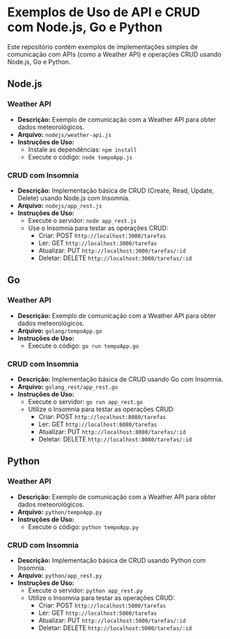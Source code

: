 # Exemplos de Uso de API e CRUD com Node.js, Go e Python

Este repositório contém exemplos de implementações simples de comunicação com APIs (como a Weather API) e operações CRUD usando Node.js, Go e Python.

## Node.js

### Weather API
- **Descrição:** Exemplo de comunicação com a Weather API para obter dados meteorológicos.
- **Arquivo:** `nodejs/weather-api.js`
- **Instruções de Uso:**
  - Instale as dependências: `npm install`
  - Execute o código: `node tempoApp.js`

### CRUD com Insomnia
- **Descrição:** Implementação básica de CRUD (Create, Read, Update, Delete) usando Node.js com Insomnia.
- **Arquivo:** `nodejs/app_rest.js`
- **Instruções de Uso:**
  - Execute o servidor: `node app_rest.js`
  - Use o Insomnia para testar as operações CRUD: 
    - Criar: POST `http://localhost:3000/tarefas`
    - Ler: GET `http://localhost:3000/tarefas`
    - Atualizar: PUT `http://localhost:3000/tarefas/:id`
    - Deletar: DELETE `http://localhost:3000/tarefas/:id`

## Go

### Weather API
- **Descrição:** Exemplo de comunicação com a Weather API para obter dados meteorológicos.
- **Arquivo:** `golang/tempoApp.go`
- **Instruções de Uso:**
  - Execute o código: `go run tempoApp.go`

### CRUD com Insomnia
- **Descrição:** Implementação básica de CRUD usando Go com Insomnia.
- **Arquivo:** `golang_rest/app_rest.go`
- **Instruções de Uso:**
  - Execute o servidor: `go run app_rest.go`
  - Utilize o Insomnia para testar as operações CRUD:
    - Criar: POST `http://localhost:8080/tarefas`
    - Ler: GET `http://localhost:8080/tarefas`
    - Atualizar: PUT `http://localhost:8080/tarefas/:id`
    - Deletar: DELETE `http://localhost:8080/tarefas/:id`

## Python

### Weather API
- **Descrição:** Exemplo de comunicação com a Weather API para obter dados meteorológicos.
- **Arquivo:** `python/tempoApp.py`
- **Instruções de Uso:**
  - Execute o código: `python tempoApp.py`

### CRUD com Insomnia
- **Descrição:** Implementação básica de CRUD usando Python com Insomnia.
- **Arquivo:** `python/app_rest.py`
- **Instruções de Uso:**
  - Execute o servidor: `python app_rest.py`
  - Utilize o Insomnia para testar as operações CRUD:
    - Criar: POST `http://localhost:5000/tarefas`
    - Ler: GET `http://localhost:5000/tarefas`
    - Atualizar: PUT `http://localhost:5000/tarefas/:id`
    - Deletar: DELETE `http://localhost:5000/tarefas/:id`
